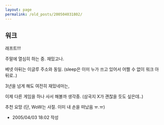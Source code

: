 ```yaml
---
layout: page
permalink: /old_posts/200504031802/
---
```


## 워크

래프트!!!

주말에 열심히 하는 중. 재밌고나.

베넷 아뒤는 이글루 주소와 동일. (sleep은 이미 누가 쓰고 있어서 어쩔 수 없이 워크 아뒤로..)

3년을 넘게 해도 여전히 재밌네마는,

이제 다른 게임을 하나 사서 해볼까 생각중. (삼국지 X가 괜찮을 듯도 싶은데..)

추천 요망 (단, WoW는 사절. 이미 내 손을 떠났음 ㅠ.ㅠ)




- 2005/04/03 18:02 작성
